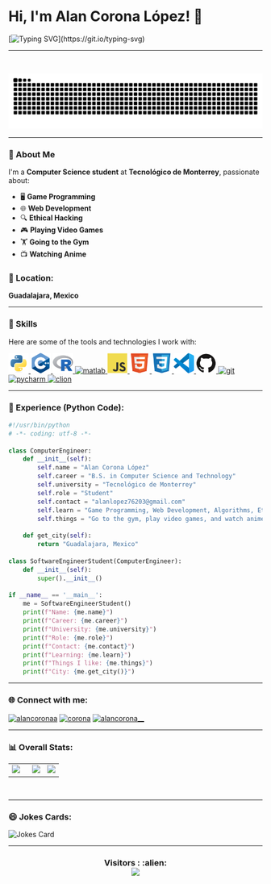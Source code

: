 

# Hi, I'm Alan Corona López! 👋

[![Typing SVG](https://readme-typing-svg.herokuapp.com?font=Architects+Daughter&color=196F3D&size=30&lines=Hi,+I'm+Alan!;CS+Student+and+Developer;Passionate+about+Tech;Welcome+to+my+Profile!)](https://git.io/typing-svg)



---
</br>
 
  ![Snake animation](https://github.com/AlanCoronaaa/AlanCoronaaa/blob/output/github-contribution-grid-snake.svg)

---

### 🌟 About Me
I'm a **Computer Science student** at **Tecnológico de Monterrey**, passionate about:
- 🖥️ **Game Programming**
- 🌐 **Web Development**
- 🔍 **Ethical Hacking**
- 🎮 **Playing Video Games**
- 🏋️ **Going to the Gym**
- 📺 **Watching Anime**

### 📍 Location:
**Guadalajara, Mexico**

---

### 🔧 Skills
Here are some of the tools and technologies I work with:

<p align="left">
  <!-- Python -->
  <a href="https://www.python.org" target="_blank" rel="noreferrer">
    <img src="https://raw.githubusercontent.com/devicons/devicon/master/icons/python/python-original.svg" alt="python" width="40" height="40"/>
  </a>
  
  <!-- C++ -->
  <a href="https://www.w3schools.com/cpp/" target="_blank" rel="noreferrer">
    <img src="https://raw.githubusercontent.com/devicons/devicon/master/icons/cplusplus/cplusplus-original.svg" alt="cplusplus" width="40" height="40"/>
  </a>
  
  <!-- R -->
  <a href="https://www.r-project.org/" target="_blank" rel="noreferrer">
    <img src="https://raw.githubusercontent.com/devicons/devicon/master/icons/r/r-original.svg" alt="R" width="40" height="40"/>
  </a>
  
  <!-- MATLAB -->
  <a href="https://www.mathworks.com/" target="_blank" rel="noreferrer">
    <img src="https://upload.wikimedia.org/wikipedia/commons/2/21/Matlab_Logo.png" alt="matlab" width="40" height="40"/>
  </a>
  
  <!-- JavaScript -->
  <a href="https://www.javascript.com/" target="_blank" rel="noreferrer">
    <img src="https://raw.githubusercontent.com/devicons/devicon/master/icons/javascript/javascript-original.svg" alt="javascript" width="40" height="40"/>
  </a>
  
  <!-- HTML -->
  <a href="https://www.w3.org/html/" target="_blank" rel="noreferrer">
    <img src="https://raw.githubusercontent.com/devicons/devicon/master/icons/html5/html5-original.svg" alt="html5" width="40" height="40"/>
  </a>
  
  <!-- CSS -->
  <a href="https://www.w3schools.com/css/" target="_blank" rel="noreferrer">
    <img src="https://raw.githubusercontent.com/devicons/devicon/master/icons/css3/css3-original.svg" alt="css3" width="40" height="40"/>
  </a>
  
  <!-- Visual Studio Code -->
  <a href="https://code.visualstudio.com/" target="_blank" rel="noreferrer">
    <img src="https://raw.githubusercontent.com/devicons/devicon/master/icons/vscode/vscode-original.svg" alt="vscode" width="40" height="40"/>
  </a>
  
  <!-- GitHub -->
  <a href="https://github.com/" target="_blank" rel="noreferrer">
    <img src="https://raw.githubusercontent.com/devicons/devicon/master/icons/github/github-original.svg" alt="github" width="40" height="40"/>
  </a>
  
  <!-- Git -->
  <a href="https://git-scm.com/" target="_blank" rel="noreferrer">
    <img src="https://www.vectorlogo.zone/logos/git-scm/git-scm-icon.svg" alt="git" width="40" height="40"/>
  </a>
  
  <!-- PyCharm -->
  <a href="https://www.jetbrains.com/pycharm/" target="_blank" rel="noreferrer">
    <img src="https://resources.jetbrains.com/storage/products/pycharm/img/meta/pycharm_logo_300x300.png" alt="pycharm" width="40" height="40"/>
  </a>

  <!-- CLion -->
  <a href="https://www.jetbrains.com/clion/" target="_blank" rel="noreferrer">
    <img src="https://resources.jetbrains.com/storage/products/clion/img/meta/clion_logo_300x300.png" alt="clion" width="40" height="40"/>
  </a>
</p>

---

### 💼 Experience (Python Code):

```python
#!/usr/bin/python
# -*- coding: utf-8 -*-

class ComputerEngineer:
    def __init__(self):
        self.name = "Alan Corona López"
        self.career = "B.S. in Computer Science and Technology"
        self.university = "Tecnológico de Monterrey"
        self.role = "Student"
        self.contact = "alanlopez76203@gmail.com"
        self.learn = "Game Programming, Web Development, Algorithms, Ethical Hacking"
        self.things = "Go to the gym, play video games, and watch anime"

    def get_city(self):
        return "Guadalajara, Mexico"

class SoftwareEngineerStudent(ComputerEngineer):
    def __init__(self):
        super().__init__()

if __name__ == '__main__':
    me = SoftwareEngineerStudent()
    print(f"Name: {me.name}")
    print(f"Career: {me.career}")
    print(f"University: {me.university}")
    print(f"Role: {me.role}")
    print(f"Contact: {me.contact}")
    print(f"Learning: {me.learn}")
    print(f"Things I like: {me.things}")
    print(f"City: {me.get_city()}")

```




---

<h3 align="left">🌐 Connect with me:</h3>
<p align="left">
<a href="https://linkedin.com/in/alancoronaa" target="blank"><img align="center" src="https://raw.githubusercontent.com/rahuldkjain/github-profile-readme-generator/master/src/images/icons/Social/linked-in-alt.svg" alt="alancoronaa" height="30" width="40" /></a>
<a href="https://stackoverflow.com/users/corona" target="blank"><img align="center" src="https://raw.githubusercontent.com/rahuldkjain/github-profile-readme-generator/master/src/images/icons/Social/stack-overflow.svg" alt="corona" height="30" width="40" /></a>
<a href="https://instagram.com/alancorona__" target="blank"><img align="center" src="https://raw.githubusercontent.com/rahuldkjain/github-profile-readme-generator/master/src/images/icons/Social/instagram.svg" alt="alancorona__" height="30" width="40" /></a>
</p>

---

<h3 align="left">📊  Overall Stats:</h3>
 
<table width="100%"> 
  <tr>
    <td width="40%">
      <img src="https://github-readme-stats.vercel.app/api?username=AlanCoronaaa&show_icons=true&theme=algolia">
    </td>
    <td width="30%">
      <img src="https://github-readme-stats-eight-theta.vercel.app/api/top-langs/?username=AlanCoronaaa&layout=compact&langs_count=8&theme=algolia">
    </td>
    <td width="30%">
      <img src="https://github-readme-stats.vercel.app/api/top-langs?username=AlanCoronaaa&amp;langs_count=8&amp;theme=algolia">
    </td>
  </tr>
</table>

<br/>

---

<h3 align="left">😄  Jokes Cards:</h3>

   ![Jokes Card](https://readme-jokes.vercel.app/api?theme=tokyonight)



---

<h3 align="center"> Visitors : :alien:<br> <img src="https://profile-counter.glitch.me/AlanCoronaaa/count.svg" /> </h3>
